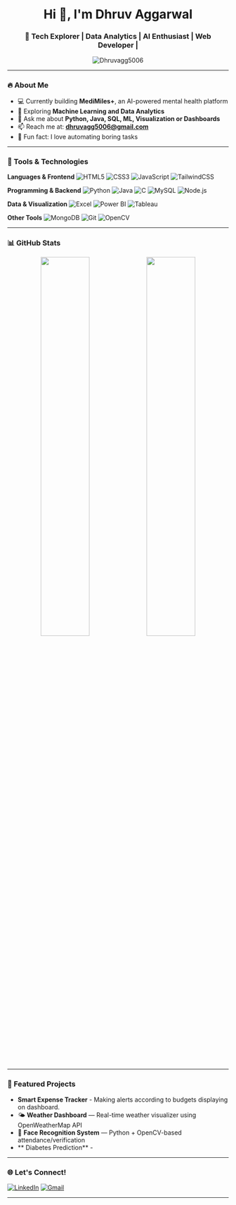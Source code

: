 <h1 align="center">Hi 👋, I'm Dhruv Aggarwal</h1>
<h3 align="center">🚀 Tech Explorer | Data Analytics | AI Enthusiast | Web Developer |</h3>

<p align="center">
  <img src="https://komarev.com/ghpvc/?username=Dhruvagg5006&label=Profile%20views&color=0e75b6&style=flat" alt="Dhruvagg5006" />
</p>

---

### 🔥 About Me

- 💻 Currently building **MediMiles+**, an AI-powered mental health platform
- 🌱 Exploring **Machine Learning and Data Analytics**
- 💬 Ask me about **Python, Java, SQL, ML, Visualization or Dashboards**
- 📫 Reach me at: **dhruvagg5006@gmail.com**
- 🎨 Fun fact: I love automating boring tasks

---

### 🧰 Tools & Technologies

**Languages & Frontend**
![HTML5](https://img.shields.io/badge/-HTML5-E34F26?style=flat-square&logo=html5&logoColor=white)
![CSS3](https://img.shields.io/badge/-CSS3-1572B6?style=flat-square&logo=css3)
![JavaScript](https://img.shields.io/badge/-JavaScript-F7DF1E?style=flat-square&logo=javascript&logoColor=black)
![TailwindCSS](https://img.shields.io/badge/-TailwindCSS-38B2AC?style=flat-square&logo=tailwind-css)

**Programming & Backend**
![Python](https://img.shields.io/badge/-Python-black?style=flat-square&logo=python)
![Java](https://img.shields.io/badge/-Java-007396?style=flat-square&logo=java)
![C](https://img.shields.io/badge/-C-00599C?style=flat-square&logo=c)
![MySQL](https://img.shields.io/badge/-MySQL-4479A1?style=flat-square&logo=mysql)
![Node.js](https://img.shields.io/badge/-Node.js-339933?style=flat-square&logo=node.js)

**Data & Visualization**
![Excel](https://img.shields.io/badge/-Excel-217346?style=flat-square&logo=microsoft-excel&logoColor=white)
![Power BI](https://img.shields.io/badge/-PowerBI-F2C811?style=flat-square&logo=powerbi&logoColor=black)
![Tableau](https://img.shields.io/badge/-Tableau-E97627?style=flat-square&logo=tableau)

**Other Tools**
![MongoDB](https://img.shields.io/badge/-MongoDB-black?style=flat-square&logo=mongodb)
![Git](https://img.shields.io/badge/-Git-black?style=flat-square&logo=git)
![OpenCV](https://img.shields.io/badge/-OpenCV-5C3EE8?style=flat-square&logo=opencv)

---

### 📊 GitHub Stats

<p align="center">
  <img src="https://github-readme-stats.vercel.app/api?username=Dhruvagg5006&show_icons=true&theme=tokyonight" width="47%">
  <img src="https://github-readme-streak-stats.herokuapp.com/?user=Dhruvagg5006&theme=tokyonight" width="47%">
</p>

---

### 🚀 Featured Projects

-  **Smart Expense Tracker** - Making alerts according to budgets displaying on dashboard. 
- 🌤 **Weather Dashboard** — Real-time weather visualizer using OpenWeatherMap API
- 🔐 **Face Recognition System** — Python + OpenCV-based attendance/verification
-  ** Diabetes Prediction** - 


---

### 🌐 Let's Connect!

[![LinkedIn](https://img.shields.io/badge/-LinkedIn-blue?style=flat-square&logo=Linkedin&logoColor=white&link=https://linkedin.com/in/dhruv-aggarwal-768664314)](https://linkedin.com/in/dhruv-aggarwal-768664314)
[![Gmail](https://img.shields.io/badge/-Gmail-red?style=flat-square&logo=Gmail&logoColor=white)](mailto:dhruvagg5006@gmail.com)

---
<!--
<h1 align="center">Hi 👋, I'm Dhruv Aggarwal</h1>
<h3 align="center">A passionate developer & tech enthusiast from India</h3>

- 🔭 I’m currently working on **MediMiles+ (AI-driven mental health platform)**  
- 🌱 I’m currently learning **AI, Blockchain, and Full Stack Web Development**  
- 💬 Ask me about **Python, Java, Web Dev, or ML**  
- 📫 How to reach me: **dhruvagg5006@gmail.com**  
- ⚡ Fun fact: I love automating boring stuff and painting Krishna 🌸  

---

### 🛠️ Technologies & Tools
![Python](https://img.shields.io/badge/-Python-black?style=flat-square&logo=Python)
![Java](https://img.shields.io/badge/-Java-black?style=flat-square&logo=Java)
![React](https://img.shields.io/badge/-React-black?style=flat-square&logo=React)
![Node.js](https://img.shields.io/badge/-Node.js-black?style=flat-square&logo=Node.js)
![MongoDB](https://img.shields.io/badge/-MongoDB-black?style=flat-square&logo=MongoDB)
![Git](https://img.shields.io/badge/-Git-black?style=flat-square&logo=git)

---

### 📈 GitHub Stats
<p align="center">
  <img src="https://github-readme-stats.vercel.app/api?username=Dhruvagg5006&show_icons=true&theme=tokyonight" width="49%" />
  <img src="https://github-readme-streak-stats.herokuapp.com/?user=Dhruvagg5006&theme=tokyonight" width="49%" />
</p>

---

### 🚀 Projects
- 🔥 [MediMiles+](#) – Mental health platform using AI + Blockchain
- ⛅ [Weather Dashboard](#) – Real-time weather data analytics
- 🧠 [Face Recognition](#) – OpenCV-based Python project
-->

<!--
**Dhruvagg5006/Dhruvagg5006** is a ✨ _special_ ✨ repository because its `README.md` (this file) appears on your GitHub profile.

Here are some ideas to get you started:

- 🔭 I’m currently working on ...
- 🌱 I’m currently learning ...
- 👯 I’m looking to collaborate on ...
- 🤔 I’m looking for help with ...
- 💬 Ask me about ...
- 📫 How to reach me: ...
- 😄 Pronouns: ...
- ⚡ Fun fact: ...
-->
